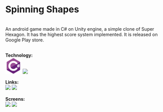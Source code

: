 # Spinning Shapes
<br>An android game made in C# on Unity engine, a simple clone of Super Hexagon. It has the highest score system implemented. It is released on Google Play store. <br><br>
  
<b>Technology:</b><br>
<img src="https://raw.githubusercontent.com/devicons/devicon/master/icons/csharp/csharp-original.svg" width="50">
<img src="https://www.vectorlogo.zone/logos/unity3d/unity3d-icon.svg" width="50">
<br>
  
<b>Links:</b><br>
[<img src="https://upload.wikimedia.org/wikipedia/commons/thumb/9/91/Octicons-mark-github.svg/2048px-Octicons-mark-github.svg.png" width="50">](https://github.com/Snakerrek/Spinning-Shapes)
[<img src="https://upload.wikimedia.org/wikipedia/commons/thumb/7/78/Google_Play_Store_badge_EN.svg/1024px-Google_Play_Store_badge_EN.svg.png" width="130">](https://play.google.com/store/apps/details?id=com.Snakerrek.SpinningShapes)
<br><br><b>Screens:</b><br>
<img src="https://play-lh.googleusercontent.com/bYnNBuajg4v1q1RDPtL9WOOtQb2KBzZqu_0RC8dVE__d_sdyia6z16zHWz00WQy9nJM=w1920-h937-rw" width="20%" height="auto">
<img src="https://play-lh.googleusercontent.com/QJRqGMTcVB8C9slRw9IYyqstIYpqNkbDY-Ptfx4Yu8WgKLQ1-NNfR3Ile5GmCETxyw=w1920-h937-rw" width="20%" height="auto">
